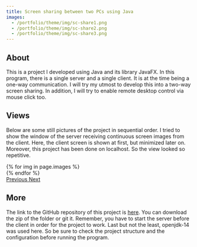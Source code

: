 ```yaml
---
title: Screen sharing between two PCs using Java
images:
  - /portfolio/theme/img/sc-share1.png
  - /portfolio/theme/img/sc-share2.png
  - /portfolio/theme/img/sc-share3.png
---
```


## About

This is a project I developed using Java and its library JavaFX. In this program, there is a single server and a single client. It is at the time being a one-way communication. I will try my utmost to develop this into a two-way screen sharing. In addition, I will try to enable remote desktop control via mouse click too.

## Views

Below are some still pictures of the project in sequential order. I tried to show the window of the server receiving continuous screen images from the client. Here, the client screen is shown at first, but minimized later on. Moreover, this project has been done on localhost. So the view looked so repetitive.

<div id="carouselExampleControls" class="carousel slide mb-4" data-ride="carousel">
    <div class="carousel-inner">
        {% for img in page.images %}
            <div class="carousel-item {% if forloop.first %}active{% endif %}">
                <img src="{{ img }}" class="d-block w-100" alt="">
            </div>
        {% endfor %}
    </div>
    <a class="carousel-control-prev" href="#carouselExampleControls" role="button" data-slide="prev">
        <span class="carousel-control-prev-icon" aria-hidden="true"></span>
        <span class="sr-only">Previous</span>
    </a>
    <a class="carousel-control-next" href="#carouselExampleControls" role="button" data-slide="next">
        <span class="carousel-control-next-icon" aria-hidden="true"></span>
        <span class="sr-only">Next</span>
    </a>
</div>

## More

The link to the GitHub repository of this project is [here](https://github.com/Abdus-Samee/ScreenShare). You can download the zip of the folder or git it. Remember, you have to start the server before the client in order for the project to work. Last but not the least, openjdk-14 was used here. So be sure to check the project structure and the configuration before running the program.

